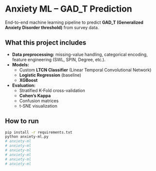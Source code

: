 # Anxiety ML – GAD_T Prediction

End-to-end machine learning pipeline to predict **GAD_T (Generalized Anxiety Disorder threshold)** from survey data.

## What this project includes
- **Data preprocessing:** missing-value handling, categorical encoding, feature engineering (SWL, SPIN, Degree, etc.).
- **Models:**
  - Custom **LTCN Classifier** (Linear Temporal Convolutional Network)
  - **Logistic Regression** (baseline)
  - **XGBoost**
- **Evaluation:**
  - Stratified K-Fold cross-validation
  - **Cohen’s Kappa**
  - Confusion matrices
  - t-SNE visualization

## How to run
```bash
pip install -r requirements.txt
python anxiety-ml.py
# anxiety-ml
# anxiety-ml
# anxiety-ml
# anxiety-ml
# anxiety-ml
# anxiety-ml
